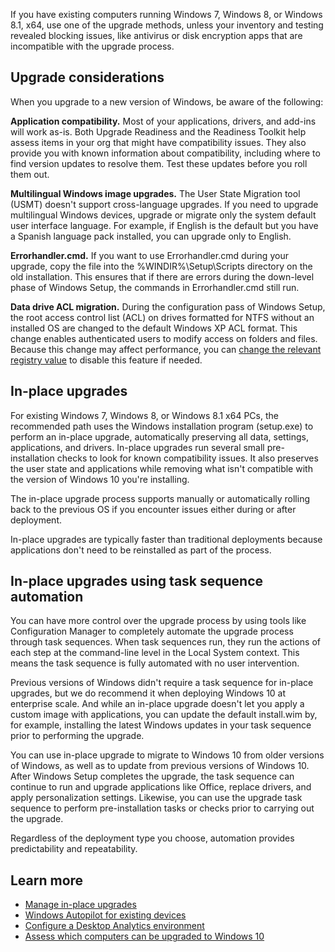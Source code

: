 If you have existing computers running Windows 7, Windows 8, or Windows 8.1, x64, use one of the upgrade methods, unless your inventory and testing revealed blocking issues, like antivirus or disk encryption apps that are incompatible with the upgrade process.

## Upgrade considerations

When you upgrade to a new version of Windows, be aware of the following:

**Application compatibility.** Most of your applications, drivers, and add-ins will work as-is. Both Upgrade Readiness and the Readiness Toolkit help assess items in your org that might have compatibility issues. They also provide you with known information about compatibility, including where to find version updates to resolve them. Test these updates before you roll them out.

**Multilingual Windows image upgrades.** The User State Migration tool (USMT) doesn't support cross-language upgrades. If you need to upgrade multilingual Windows devices, upgrade or migrate only the system default user interface language. For example, if English is the default but you have a Spanish language pack installed, you can upgrade only to English. 

**Errorhandler.cmd.** If you want to use Errorhandler.cmd during your upgrade, copy the file into the %WINDIR%\Setup\Scripts directory on the old installation. This ensures that if there are errors during the down-level phase of Windows Setup, the commands in Errorhandler.cmd still run.

**Data drive ACL migration.** During the configuration pass of Windows Setup, the root access control list (ACL) on drives formatted for NTFS without an installed OS are changed to the default Windows XP ACL format. This change enables authenticated users to modify access on folders and files. Because this change may affect performance, you can [change the relevant registry value](/windows/deployment/upgrade/windows-upgrade-and-migration-considerations?azure-portal=true) to disable this feature if needed.

## In-place upgrades

For existing Windows 7, Windows 8, or Windows 8.1 x64 PCs, the recommended path uses the Windows installation program (setup.exe) to perform an in-place upgrade, automatically preserving all data, settings, applications, and drivers. In-place upgrades run several small pre-installation checks to look for known compatibility issues. It also preserves the user state and applications while removing what isn't compatible with the version of Windows 10 you're installing. 

The in-place upgrade process supports manually or automatically rolling back to the previous OS if you encounter issues either during or after deployment. 

In-place upgrades are typically faster than traditional deployments because applications don't need to be reinstalled as part of the process.

## In-place upgrades using task sequence automation

You can have more control over the upgrade process by using tools like Configuration Manager to completely automate the upgrade process through task sequences. When task sequences run, they run the actions of each step at the command-line level in the Local System context. This means the task sequence is fully automated with no user intervention.

Previous versions of Windows didn't require a task sequence for in-place upgrades, but we do recommend it when deploying Windows 10 at enterprise scale. And while an in-place upgrade doesn't let you apply a custom image with applications, you can update the default install.wim by, for example, installing the latest Windows updates in your task sequence prior to performing the upgrade.

You can use in-place upgrade to migrate to Windows 10 from older versions of Windows, as well as to update from previous versions of Windows 10. After Windows Setup completes the upgrade, the task sequence can continue to run and upgrade applications like Office, replace drivers, and apply personalization settings. Likewise, you can use the upgrade task sequence to perform pre-installation tasks or checks prior to carrying out the upgrade.

Regardless of the deployment type you choose, automation provides predictability and repeatability. 

## Learn more

- [Manage in-place upgrades](/windows/deployment/upgrade/upgrade-to-windows-10-with-system-center-configuraton-manager?azure-portal=true)
- [Windows Autopilot for existing devices](/windows/deployment/windows-autopilot/existing-devices?azure-portal=true)
- [Configure a Desktop Analytics environment](/configmgr/desktop-analytics/set-up?azure-portal=true)
- [Assess which computers can be upgraded to Windows 10](/configmgr/desktop-analytics/about-deployment-plans?azure-portal=true)
